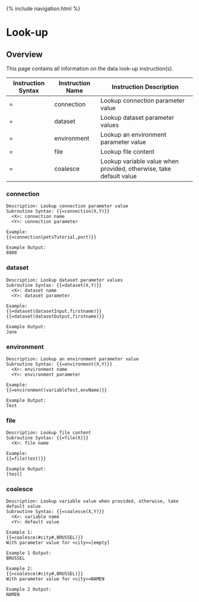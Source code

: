 {% include navigation.html %}

# Look-up
## Overview
This page contains all information on the data look-up instruction(s).

|Instruction Syntax| Instruction Name| Instruction Description|
|------------------|-----------------|------------------------|
|=|connection|Lookup connection parameter value|
|=|dataset|Lookup dataset parameter values|
|=|environment|Lookup an environment parameter value|
|=|file|Lookup file content|
|=|coalesce|Lookup variable value when provided, otherwise, take default value|


### connection
```
Description: Lookup connection parameter value
Subroutine Syntax: {{=connection(X,Y)}}
  <X>: connection name
  <Y>: connection parameter

Example:
{{=connection(petsTutorial,port)}}

Example Output:
8800
```
### dataset
```
Description: Lookup dataset parameter values
Subroutine Syntax: {{=dataset(X,Y)}}
  <X>: dataset name
  <Y>: dataset parameter

Example:
{{=dataset(datasetInput,firstname)}}
{{=dataset(datasetOutput,firstname)}}

Example Output:
Jane
```
### environment
```
Description: Lookup an environment parameter value
Subroutine Syntax: {{=environment(X,Y)}}
  <X>: environment name
  <Y>: environment parameter

Example:
{{=environment(variableTest,envName)}}

Example Output:
Test
```
### file
```
Description: Lookup file content
Subroutine Syntax: {{=file(X)}}
  <X>: file name

Example:
{{=file(test)}}

Example Output:
[test]
```
### coalesce
```
Description: Lookup variable value when provided, otherwise, take default value
Subroutine Syntax: {{=coalesce(X,Y)}}
  <X>: variable name
  <Y>: default value

Example 1:
{{=coalesce(#city#,BRUSSEL)}}
With parameter value for <city>=[empty]

Example 1 Output:
BRUSSEL

Example 2:
{{=coalesce(#city#,BRUSSEL)}}
With parameter value for <city>=NAMEN

Example 2 Output:
NAMEN
```
